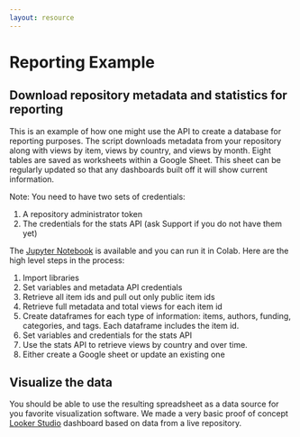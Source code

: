 ```yaml
---
layout: resource
---
```


# Reporting Example

## Download repository metadata and statistics for reporting

This is an example of how one might use the API to create a database for reporting purposes. The script downloads metadata from your repository along with views by item, views by country, and views by month. Eight tables are saved as worksheets within a Google Sheet. This sheet can be regularly updated so that any dashboards built off it will show current information.

Note: You need to have two sets of credentials:

1. A repository administrator token
2. The credentials for the stats API (ask Support if you do not have them yet)

The <a href="https://colab.research.google.com/drive/17GtCZHfRT6kDe_Rbrj9EkIpnxyO3iuRH?usp=sharing" target="_blank">Jupyter Notebook</a> is available and you can run it in Colab. Here are the high level steps in the process:
1. Import libraries
2. Set variables and metadata API credentials
3. Retrieve all item ids and pull out only public item ids
4. Retrieve full metadata and total views for each item id
5. Create dataframes for each type of information: items, authors, funding, categories, and tags. Each dataframe includes the item id.
6. Set variables and credentials for the stats API
7. Use the stats API to retrieve views by country and over time.
8. Either create a Google sheet or update an existing one

## Visualize the data

You should be able to use the resulting spreadsheet as a data source for you favorite visualization software. We made a very basic proof of concept <a href="https://lookerstudio.google.com/s/lO03gLNcLLA" target="_blank">Looker Studio</a> dashboard based on data from a live repository.
